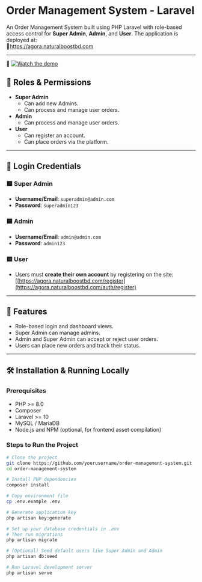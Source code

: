 # Order Management System - Laravel

An Order Management System built using PHP Laravel with role-based access control for **Super Admin**, **Admin**, and **User**. The application is deployed at:  
🔗<a href="https://agora.naturalboostbd.com" target="_blank">https://agora.naturalboostbd.com</a>

---
🎥 [![Watch the demo](https://img.youtube.com/vi/ZGJdxqAC6jY/0.jpg)](https://www.youtube.com/watch?v=ZGJdxqAC6jY)





## 🔐 Roles & Permissions

- **Super Admin**
  - Can add new Admins.
  - Can process and manage user orders.
- **Admin**
  - Can process and manage user orders.
- **User**
  - Can register an account.
  - Can place orders via the platform.

---

## 🔑 Login Credentials

### 🟩 Super Admin
- **Username/Email**: `superadmin@admin.com`  
- **Password**: `superadmin123`

### 🟦 Admin
- **Username/Email**: `admin@admin.com`  
- **Password**: `admin123`

### 🟨 User
- Users must **create their own account** by registering on the site:  
  [[https://agora.naturalboostbd.com/register](https://agora.naturalboostbd.com/auth/register)

---

## 🚀 Features

- Role-based login and dashboard views.
- Super Admin can manage admins.
- Admin and Super Admin can accept or reject user orders.
- Users can place new orders and track their status.

---

## 🛠️ Installation & Running Locally

### Prerequisites
- PHP >= 8.0
- Composer
- Laravel >= 10
- MySQL / MariaDB
- Node.js and NPM (optional, for frontend asset compilation)

### Steps to Run the Project

```bash
# Clone the project
git clone https://github.com/yourusername/order-management-system.git
cd order-management-system

# Install PHP dependencies
composer install

# Copy environment file
cp .env.example .env

# Generate application key
php artisan key:generate

# Set up your database credentials in .env
# Then run migrations
php artisan migrate

# (Optional) Seed default users like Super Admin and Admin
php artisan db:seed

# Run Laravel development server
php artisan serve
